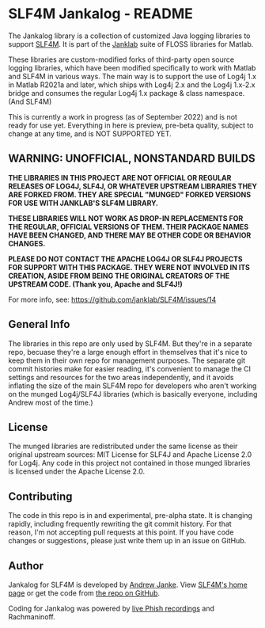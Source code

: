 SLF4M Jankalog - README
=======================

The Jankalog library is a collection of customized Java logging libraries to support [SLF4M](https://slf4m.janklab.net/). It is part of the [Janklab](https://janklab.net) suite of FLOSS libraries for Matlab.

These libraries are custom-modified forks of third-party open source logging libraries, which have been modified specifically to work with Matlab and SLF4M in various ways. The main way is to support the use of Log4j 1.x in Matlab R2021a and later, which ships with Log4j 2.x and the Log4j 1.x-2.x bridge and consumes the regular Log4j 1.x package & class namespace. (And SLF4M)

This is currently a work in progress (as of September 2022) and is not ready for use yet. Everything in here is preview, pre-beta quality, subject to change at any time, and is NOT SUPPORTED YET.

## WARNING: UNOFFICIAL, NONSTANDARD BUILDS

**THE LIBRARIES IN THIS PROJECT ARE NOT OFFICIAL OR REGULAR RELEASES OF LOG4J, SLF4J, OR WHATEVER UPSTREAM LIBRARIES THEY ARE FORKED FROM. THEY ARE SPECIAL "MUNGED" FORKED VERSIONS FOR USE WITH JANKLAB'S SLF4M LIBRARY.**

**THESE LIBRARIES WILL NOT WORK AS DROP-IN REPLACEMENTS FOR THE REGULAR, OFFICIAL VERSIONS OF THEM. THEIR PACKAGE NAMES HAVE BEEN CHANGED, AND THERE MAY BE OTHER CODE OR BEHAVIOR CHANGES.**

**PLEASE DO NOT CONTACT THE APACHE LOG4J OR SLF4J PROJECTS FOR SUPPORT WITH THIS PACKAGE. THEY WERE NOT INVOLVED IN ITS CREATION, ASIDE FROM BEING THE ORIGINAL CREATORS OF THE UPSTREAM CODE. (Thank you, Apache and SLF4J!)**

For more info, see: <https://github.com/janklab/SLF4M/issues/14>

## General Info

The libraries in this repo are only used by SLF4M. But they're in a separate repo, becuase they're a large enough effort in themselves that it's nice to keep them in their own repo for management purposes. The separate git commit histories make for easier reading, it's convenient to manage the CI settings and resources for the two areas independently, and it avoids inflating the size of the main SLF4M repo for developers who aren't working on the munged Log4j/SLF4J libraries (which is basically everyone, including Andrew most of the time.)

## License

The munged libraries are redistributed under the same license as their original upstream sources: MIT License for SLF4J and Apache License 2.0 for Log4j. Any code in this project not contained in those munged libraries is licensed under the Apache License 2.0.

## Contributing

The code in this repo is in and experimental, pre-alpha state. It is changing rapidly, including frequently rewriting the git commit history. For that reason, I'm not accepting pull requests at this point. If you have code changes or suggestions, please just write them up in an issue on GitHub.

## Author

Jankalog for SLF4M is developed by [Andrew Janke](https://apjanke.net). View [SLF4M's home page](https://slf4m.janklab.net) or get the code from [the repo on GitHub](https://github.com/janklab/slf4m-jankalog).

Coding for Jankalog was powered by [live Phish recordings](https://livephish.com) and Rachmaninoff.
